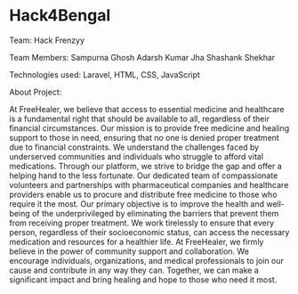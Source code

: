 # Hack4Bengal

Team: Hack Frenzyy

Team Members:
Sampurna Ghosh
Adarsh Kumar Jha
Shashank Shekhar

Technologies used: Laravel, HTML, CSS, JavaScript

About Project:

At FreeHealer, we believe that access to essential medicine and healthcare is a fundamental right that should be available to all, regardless of their financial circumstances. Our mission is to provide free medicine and healing support to those in need, ensuring that no one is denied proper treatment due to financial constraints. We understand the challenges faced by underserved communities and individuals who struggle to afford vital medications. Through our platform, we strive to bridge the gap and offer a helping hand to the less fortunate. Our dedicated team of compassionate volunteers and partnerships with pharmaceutical companies and healthcare providers enable us to procure and distribute free medicine to those who require it the most. Our primary objective is to improve the health and well-being of the underprivileged by eliminating the barriers that prevent them from receiving proper treatment. We work tirelessly to ensure that every person, regardless of their socioeconomic status, can access the necessary medication and resources for a healthier life. At FreeHealer, we firmly believe in the power of community support and collaboration. We encourage individuals, organizations, and medical professionals to join our cause and contribute in any way they can. Together, we can make a significant impact and bring healing and hope to those who need it most. 

